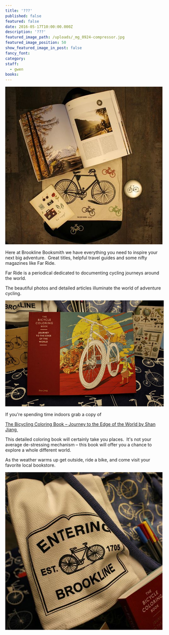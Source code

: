 ```yaml
---
title: '???'
published: false
featured: false
date: 2016-05-17T10:00:00.000Z
description: '???'
featured_image_path: /uploads/_mg_0924-compressor.jpg
featured_image_position: 50
show_featured_image_in_post: false
fancy_font:
category:
staff:
  - gwen
books:
---
```



![](/uploads/versions/_mg_1024-compressor---x----500-500x---.jpg)

Here at Brookline Booksmith we have everything you need to inspire your next big adventure. &nbsp;Great titles, helpful travel guides and some nifty magazines like Far Ride.

Far Ride is a periodical dedicated to documenting cycling journeys around the world.&nbsp;

The beautiful photos and detailed articles illuminate the world of adventure cycling. &nbsp;

![](/uploads/versions/_mg_0950-compressor---x----750-500x---.jpg)

If you're spending time indoors grab a copy of

[The Bicycling Coloring Book – Journey to the Edge of the World by Shan Jiang&nbsp;](http://www.brooklinebooksmith-shop.com/book/9781780677491)

This detailed coloring book will certainly take you places. &nbsp;It's not your average de-stressing mechanism – this book will offer you a chance to explore a whole different world.&nbsp;

As the weather warms up get outside, ride a bike, and come visit your favorite local bookstore.

![](/uploads/versions/_mg_0929-compressor---x----500-500x---.jpg)